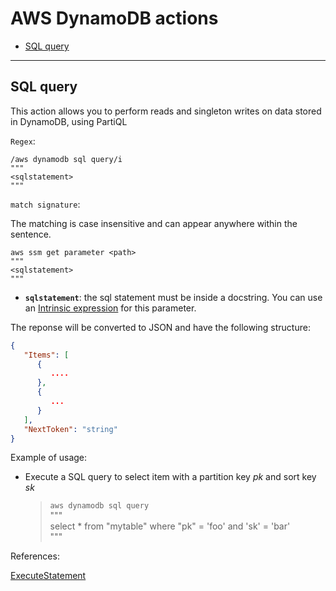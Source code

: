# AWS DynamoDB actions

- [SQL query](#sql-query)

---

## SQL query

This action allows you to perform reads and singleton writes on data stored in DynamoDB, using PartiQL

`Regex`:

```shell
/aws dynamodb sql query/i
"""
<sqlstatement>
"""
```

`match signature`:

The matching is case insensitive and can appear anywhere within the sentence.

```shell
aws ssm get parameter <path>
"""
<sqlstatement>
"""
```
- **`sqlstatement`**: the sql statement must be inside a docstring. You can use an [Intrinsic expression](intrinsic_expression.md) for this parameter.

The reponse will be converted to JSON and have the following structure:

```json
{
   "Items": [ 
      { 
         ....
      },
      {
         ...
      }
   ],
   "NextToken": "string"
}
```

Example of usage:

- Execute a SQL query to select item with a partition key *pk* and sort key *sk*

    > `aws dynamodb sql query`  
    > """  
    > select * from "mytable" where "pk" = 'foo' and 'sk' = 'bar'  
    > """

References:

[ExecuteStatement](https://docs.aws.amazon.com/amazondynamodb/latest/APIReference/API_ExecuteStatement.html)